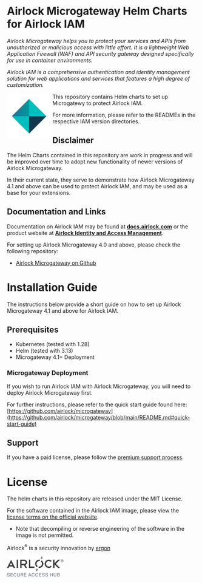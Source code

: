 # Airlock Microgateway Helm Charts for Airlock IAM

*Airlock Microgateway helps you to protect your services and APIs from unauthorized or malicious access with little effort. It is a lightweight Web Application Firewall (WAF) and API security gateway designed specifically for use in container environments.*

*Airlock IAM is a comprehensive authentication and identity management solution for web applications and services that features a high degree of customization.*

<picture>
<img alt="Airlock IAM" src="https://raw.githubusercontent.com/airlock/iam-helm-charts/main/media/Airlock_IAM_Icon.svg" align="left" width="120">
</picture>

This repository contains Helm charts to set up Microgatewy to protect Airlock IAM.

For more information, please refer to the READMEs in the respective IAM version directories.

## Disclaimer

The Helm Charts contained in this repository are work in progress and will be improved over time to adopt new functionality of newer versions of Airlock Microgateway.

In their current state, they serve to demonstrate how Airlock Microgateway 4.1 and above can be used to protect Airlock IAM,
and may be used as a base for your extensions.

## Documentation and Links

Documentation on Airlock IAM may be found at **[docs.airlock.com](https://docs.airlock.com/iam/latest/)** or the product website at **[Airlock Identity and Access Management](https://www.airlock.com/en/secure-access-hub/components/iam)**.

For setting up Airlock Microgateway 4.0 and above, please check the following repository:

* [Airlock Microgateway on Github](https://github.com/airlock/microgateway)

# Installation Guide

The instructions below provide a short guide on how to set up Airlock Microgateway 4.1 and above for Airlock IAM.

## Prerequisites

* Kubernetes (tested with 1.28)
* Helm (tested with 3.13)
* Microgateway 4.1+ Deployment


### Microgateway Deployment

If you wish to run Airlock IAM with Airlock Microgateway, you will need to deploy Airlock Microgateway first.

For further instructions, please refer to the quick start guide found here: [https://github.com/airlock/microgateway](https://github.com/airlock/microgateway/blob/main/README.md#quick-start-guide)

## Support

If you have a paid license, please follow the [premium support process](https://techzone.ergon.ch/support-process).

# License
The helm charts in this repository are released under the MIT License.

For the software contained in the Airlock IAM image, please view the [license terms on the official website](https://www.airlock.com/en/airlock-license).
* Note that decompiling or reverse engineering of the software in the image is not permitted.

Airlock<sup>&#174;</sup> is a security innovation by [ergon](https://www.ergon.ch/en)

<!-- Airlock SAH Logo (different image for light/dark mode) -->
<a href="https://www.airlock.com/en/secure-access-hub/">
<picture>
    <source media="(prefers-color-scheme: dark)"
        srcset="https://raw.githubusercontent.com/airlock/iam-helm-charts/main/media/Airlock_Logo_Negative.png">
    <source media="(prefers-color-scheme: light)"
        srcset="https://raw.githubusercontent.com/airlock/iam-helm-charts/main/media/Airlock_Logo.png">
    <img alt="Airlock Secure Access Hub" src="https://raw.githubusercontent.com/airlock/iam-helm-charts/main/media/Airlock_Logo.png" width="150">
</picture>
</a>
